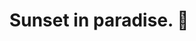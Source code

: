 ---
categories: [photos]
thumbnail: http://ift.tt/1HiENnG
added-at: December 20, 2014 at 11:56PM
title: Sunset in paradise. 🌅
source: http://ift.tt/1zPpkev
---